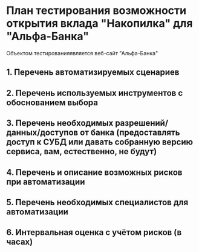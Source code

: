 # План тестирования возможности открытия вклада "Накопилка" для "Альфа-Банка"

Объектом тестированияявляется веб-сайт "Альфа-Банка"

## 1. Перечень автоматизируемых сценариев

## 2. Перечень используемых инструментов с обоснованием выбора

## 3. Перечень необходимых разрешений/данных/доступов от банка (предоставлять доступ к СУБД или давать собранную версию сервиса, вам, естественно, не будут)

## 4. Перечень и описание возможных рисков при автоматизации

## 5. Перечень необходимых специалистов для автоматизации

## 6. Интервальная оценка с учётом рисков (в часах)
